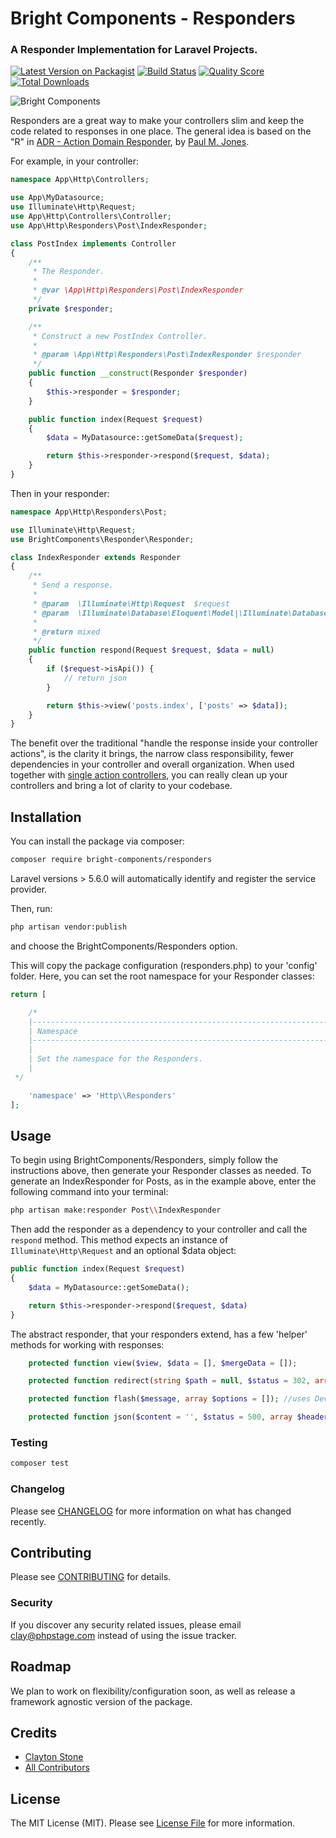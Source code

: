 # Bright Components - Responders
### A Responder Implementation for Laravel Projects.

[![Latest Version on Packagist](https://img.shields.io/packagist/v/bright-components/responders.svg)](https://packagist.org/packages/bright-components/responders)
[![Build Status](https://img.shields.io/travis/bright-components/responders/master.svg)](https://travis-ci.org/bright-components/responders)
[![Quality Score](https://img.shields.io/scrutinizer/g/bright-components/responders.svg)](https://scrutinizer-ci.com/g/bright-components/responders)
[![Total Downloads](https://img.shields.io/packagist/dt/bright-components/responders.svg)](https://packagist.org/packages/bright-components/responders)

![Bright Components](https://s3.us-east-2.amazonaws.com/bright-components/bc_large.png "Bright Components")

Responders are a great way to make your controllers slim and keep the code related to responses in one place. The general idea is based on the "R" in [ADR - Action Domain Responder](http://paul-m-jones.com/archives/5970), by [Paul M. Jones](https://twitter.com/pmjones).

For example, in your controller:

```php
namespace App\Http\Controllers;

use App\MyDatasource;
use Illuminate\Http\Request;
use App\Http\Controllers\Controller;
use App\Http\Responders\Post\IndexResponder;

class PostIndex implements Controller
{
    /**
     * The Responder.
     *
     * @var \App\Http\Responders\Post\IndexResponder
     */
    private $responder;

    /**
     * Construct a new PostIndex Controller.
     *
     * @param \App\Http\Responders\Post\IndexResponder $responder
     */
    public function __construct(Responder $responder)
    {
        $this->responder = $responder;
    }

    public function index(Request $request)
    {
        $data = MyDatasource::getSomeData($request);

        return $this->responder->respond($request, $data);
    }
}
```

Then in your responder:

```php
namespace App\Http\Responders\Post;

use Illuminate\Http\Request;
use BrightComponents\Responder\Responder;

class IndexResponder extends Responder
{
    /**
     * Send a response.
     *
     * @param  \Illuminate\Http\Request  $request
     * @param  \Illuminate\Database\Eloquent\Model|\Illuminate\Database\Eloquent\Collection|array|null  $data
     *
     * @return mixed
     */
    public function respond(Request $request, $data = null)
    {
        if ($request->isApi()) {
            // return json
        }

        return $this->view('posts.index', ['posts' => $data]);
    }
}

```

The benefit over the traditional "handle the response inside your controller actions", is the clarity it brings, the narrow class responsibility, fewer dependencies in your controller and overall organization. When used together with [single action controllers](https://laravel.com/docs/5.6/controllers#single-action-controllers), you can really clean up your controllers and bring a lot of clarity to your codebase.

## Installation

You can install the package via composer:

```bash
composer require bright-components/responders
```
Laravel versions > 5.6.0 will automatically identify and register the service provider.

Then, run:
```bash
php artisan vendor:publish
```
and choose the BrightComponents/Responders option.

This will copy the package configuration (responders.php) to your 'config' folder.
Here, you can set the root namespace for your Responder classes:

```php
return [

    /*
    |--------------------------------------------------------------------------
    | Namespace
    |--------------------------------------------------------------------------
    |
    | Set the namespace for the Responders.
    |
 */

    'namespace' => 'Http\\Responders'
];
```

## Usage

To begin using BrightComponents/Responders, simply follow the instructions above, then generate your Responder classes as needed.
To generate an IndexResponder for Posts, as in the example above, enter the following command into your terminal:

```bash
php artisan make:responder Post\\IndexResponder
```

Then add the responder as a dependency to your controller and call the ```respond``` method. This method expects an instance of ```Illuminate\Http\Request``` and an optional $data object:

```php
public function index(Request $request)
{
    $data = MyDatasource::getSomeData();

    return $this->responder->respond($request, $data)
}
```

The abstract responder, that your responders extend, has a few 'helper' methods for working with responses:
```php
    protected function view($view, $data = [], $mergeData = []);

    protected function redirect(string $path = null, $status = 302, array $headers = [], $secure = null);

    protected function flash($message, array $options = []); //uses DevMarketer/LaraFlash

    protected function json($content = '', $status = 500, array $headers = []);
```

### Testing

``` bash
composer test
```

### Changelog

Please see [CHANGELOG](CHANGELOG.md) for more information on what has changed recently.

## Contributing

Please see [CONTRIBUTING](CONTRIBUTING.md) for details.

### Security

If you discover any security related issues, please email clay@phpstage.com instead of using the issue tracker.

## Roadmap

We plan to work on flexibility/configuration soon, as well as release a framework agnostic version of the package.

## Credits

- [Clayton Stone](https://github.com/devcircus)
- [All Contributors](../../contributors)

## License

The MIT License (MIT). Please see [License File](LICENSE.md) for more information.
